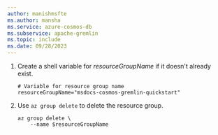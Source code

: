 ```yaml
---
author: manishmsfte
ms.author: mansha
ms.service: azure-cosmos-db
ms.subservice: apache-gremlin
ms.topic: include
ms.date: 09/28/2023
---
```


1. Create a shell variable for *resourceGroupName* if it doesn't already exist.

    ```azurecli-interactive
    # Variable for resource group name
    resourceGroupName="msdocs-cosmos-gremlin-quickstart"
    ```

1. Use `az group delete` to delete the resource group.

    ```azurecli-interactive
    az group delete \
        --name $resourceGroupName
    ```
